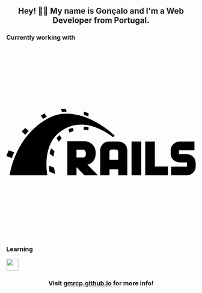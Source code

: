 <h2 align="center">Hey! 🙋‍♂️ My name is Gonçalo and I'm a Web Developer from Portugal.</h2>

<h3>Currently working with </h3>
    <svg role="img" viewBox="0 0 24 24" xmlns="http://www.w3.org/2000/svg"><title>Ruby on Rails</title><path d="M7.523 7.781c-.187 0-.382.011-.582.035l.116.358c.175-.018.351-.024.527-.024h.06l-.12-.369zm2.315.358l-.024.4c.2.067.394.138.588.217l.026-.404c-.055-.03-.208-.104-.59-.213zm-4.988.23a9.597 9.597 0 00-.473.26l.28.426c.157-.097.308-.19.466-.268L4.85 8.37zm2.89.022a5.602 5.602 0 00-.654.027c-.443.04-.909.169-1.38.375-1.418.618-2.878 1.918-3.833 3.51-.955 1.591-1.291 3-1.4 3.603-.037.202-.05.313-.05.313h4.79s-.057-.26-.096-.678a8.18 8.18 0 01-.033-.732c0-.55.055-1.203.244-1.858.047-.163.103-.328.168-.49.065-.162.14-.321.225-.479.17-.314.381-.618.646-.894s.584-.525.963-.736c.248-.12.698-.365 1.346-.489.216-.041.453-.07.713-.076.26-.005.542.012.845.06.606.097 1.298.32 2.075.74.388.211.798.47 1.228.788.11-.09.211-.162.211-.162s-.196-.197-.547-.486c-.35-.29-.853-.672-1.467-1.043-.306-.186-.642-.37-.998-.538a8.852 8.852 0 00-1.129-.44 7.48 7.48 0 00-1.226-.27 6.048 6.048 0 00-.64-.045zm2.086 1.65l-.023.383c.2.006.4.03.6.072l.025-.375a4.32 4.32 0 00-.602-.08zm-1.418.146c-.206.061-.381.127-.533.194l.139.418c.175-.085.351-.157.527-.211l-.133-.4zm-6.008.024c-.157.151-.31.303-.449.455l.467.4c.127-.163.267-.327.412-.478l-.43-.377zm4.34.898c-.14.128-.266.267-.375.407l.291.435c.103-.151.224-.29.358-.43l-.274-.412zm.989.787v4.323h1.164v-1.043L9.9 16.219h1.721l-1.351-1.364s1.06-.09 1.06-1.46c0-1.37-1.285-1.499-1.285-1.499H7.729zm5.292.032c-.842 0-1.126.763-1.126 1.127v3.164h1.181v-.758h1.11v.758h1.146v-3.164c0-.922-.838-1.127-1.129-1.127h-1.182zm2.85 0v4.29h1.23v-4.29h-1.23zm1.733 0v4.291h2.88v-1.11h-1.656v-3.181h-1.224zm4.359 0c-.485 0-1.133.399-1.133 1.144v.383c0 .746.642 1.127 1.133 1.127 1.364.006-.327 0 .933 0v.533l-2.005.006v1.098h1.982c.406 0 1.103-.297 1.127-1.127v-.424c0-.71-.581-1.129-1.127-1.129h-.988v-.508h1.957v-1.103h-1.88zM5.668 12.8a5.75 5.75 0 00-.182.666l.49.388c.025-.236.069-.472.13-.709l-.438-.345zm7.771.15h.407c.327 0 .334.236.334.236v1.05h-1.11v-1.05s0-.236.37-.236zm-4.546.031h.933s.262.097.262.49c0 .395-.268.499-.268.499h-.927v-.989zm-8.59.061c-.115.26-.242.563-.303.727l.697.255c.08-.206.206-.504.303-.728l-.697-.254zm5.092 1.963c.012.321.043.584.074.765l.726.26a8.003 8.003 0 01-.144-.787l-.656-.238z"/></svg>

  
<h3>Learning</h3>
  <a href="https://rubyonrails.org/"><img height="32" width="32" src="https://cdn.jsdelivr.net/npm/simple-icons@v6/icons/csharp.svg" /></a>
  
<br>
<h3 align="center">Visit <a href="https://gmrcp.github.io/">gmrcp.github.io</a> for more info!</h3>

<!--
**gmrcp/gmrcp** is a ✨ _special_ ✨ repository because its `README.md` (this file) appears on your GitHub profile.

Here are some ideas to get you started:

- 🔭 I’m currently working on ...
- 🌱 I’m currently learning ...
- 👯 I’m looking to collaborate on ...
- 🤔 I’m looking for help with ...
- 💬 Ask me about ...
- 📫 How to reach me: ...
- 😄 Pronouns: ...
- ⚡ Fun fact: ...
-->
